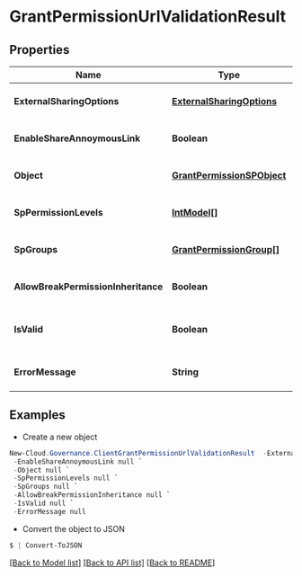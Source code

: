 # GrantPermissionUrlValidationResult
## Properties

Name | Type | Description | Notes
------------ | ------------- | ------------- | -------------
**ExternalSharingOptions** | [**ExternalSharingOptions**](ExternalSharingOptions.md) |  | [optional] [default to null]
**EnableShareAnnoymousLink** | **Boolean** |  | [optional] [default to null]
**Object** | [**GrantPermissionSPObject**](GrantPermissionSPObject.md) |  | [optional] [default to null]
**SpPermissionLevels** | [**IntModel[]**](IntModel.md) |  | [optional] [default to null]
**SpGroups** | [**GrantPermissionGroup[]**](GrantPermissionGroup.md) |  | [optional] [default to null]
**AllowBreakPermissionInheritance** | **Boolean** |  | [optional] [default to null]
**IsValid** | **Boolean** |  | [optional] [readonly] [default to null]
**ErrorMessage** | **String** |  | [optional] [default to null]

## Examples

- Create a new object
```powershell
New-Cloud.Governance.ClientGrantPermissionUrlValidationResult  -ExternalSharingOptions null `
 -EnableShareAnnoymousLink null `
 -Object null `
 -SpPermissionLevels null `
 -SpGroups null `
 -AllowBreakPermissionInheritance null `
 -IsValid null `
 -ErrorMessage null
```

- Convert the object to JSON
```powershell
$ | Convert-ToJSON
```


[[Back to Model list]](../README.md#documentation-for-models) [[Back to API list]](../README.md#documentation-for-api-endpoints) [[Back to README]](../README.md)

